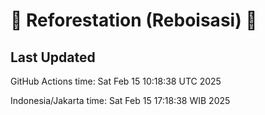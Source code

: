 
# 🌳 Reforestation (Reboisasi) 🌲

## Last Updated

GitHub Actions time: Sat Feb 15 10:18:38 UTC 2025

Indonesia/Jakarta time: Sat Feb 15 17:18:38 WIB 2025
